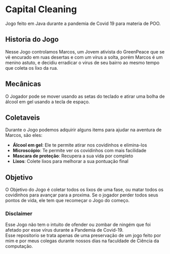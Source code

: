 # Capital Cleaning

Jogo feito em Java durante a pandemia de Covid 19 para materia de POO.

## Historia do Jogo

Nesse Jogo controlamos Marcos, um Jovem ativista do GreenPeace que se vê
encurado em ruas desertas e com um vírus a solta, porém Marcos é um menino
astuto, e decidiu erradicar o virus de seu bairro ao mesmo tempo que coleta
os lixo da rua.

## Mecânicas 

O Jogador pode se mover usando as setas do teclado e atirar uma bolha de álcool em gel usando a tecla de espaço.

## Coletaveis

Durante o Jogo podemos adquirir alguns items para ajudar na aventura de Marcos, são eles:

* __Álcool em gel__: Ele te permite atirar nos covidinhos e elimina-los
* __Microscópio__: Te permite ver os covidinhos com mais facilidade
* __Mascara de proteção__: Recupera a sua vida por completo
* __Lixos__: Colete lixos para melhorar a sua pontuação final

## Objetivo

O Objetivo do Jogo é coletar todos os lixos de uma fase, ou matar todos os covidinhos para avançar para a proxima. Se o jogador perder todos seus pontos de vida, ele tem que recomeçar o Jogo do começo.

### Disclaimer
Esse Jogo não tem o intuito de ofender ou zombar de ningém que foi afetado por esse vírus durante a Pandemia de Covid-19.  
Esse repositorio se trata apenas de uma preservação de um jogo feito por mim e por meus colegas durante nossos dias na faculdade de Ciência da computação.
